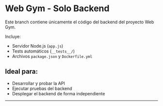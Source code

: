 # Web Gym - Solo Backend

Este branch contiene únicamente el código del backend del proyecto Web Gym.

Incluye:
- Servidor Node.js (`app.js`)
- Tests automáticos (`__tests__/`)
- Archivos `package.json` y `Dockerfile.yml`

## Ideal para:
- Desarrollar y probar la API
- Ejecutar pruebas del backend
- Desplegar el backend de forma independiente

---
